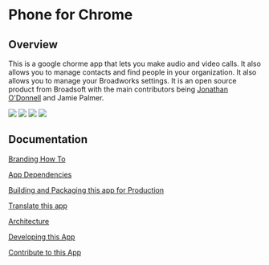 # Phone for Chrome

## Overview

This is a google chorme app that lets you make audio and video calls. It also allows you to manage contacts and find people in your organization. It also allows you to manage your Broadworks settings. It is an open source product from Broadsoft with the main contributors being [Jonathan O'Donnell](https://github.com/jodonnell-broadsoft) and Jamie Palmer.

![](http://puu.sh/iKEX9/1869e8897b.png)
![](http://puu.sh/iKEXL/19d389d6d3.png)
![](http://puu.sh/iKEYo/095e4cb3ec.png)
![](http://puu.sh/iKF90/d7b93e076b.png)

## Documentation

[Branding How To](https://github.com/broadsoftxtended/Product-Phone-for-Chrome/blob/master/documentation/BrandingAndLogoChanges.md)

[App Dependencies](https://github.com/broadsoftxtended/Product-Phone-for-Chrome/blob/master/documentation/Dependencies.md)

[Building and Packaging this app for Production](https://github.com/broadsoftxtended/Product-Phone-for-Chrome/blob/master/documentation/HowToBuildAndPackage.md)

[Translate this app](https://github.com/broadsoftxtended/Product-Phone-for-Chrome/blob/master/documentation/TranslationAndAddingLanguages.md)

[Architecture](https://github.com/broadsoftxtended/Product-Phone-for-Chrome/blob/master/documentation/Architecture.md)

[Developing this App](https://github.com/broadsoftxtended/Product-Phone-for-Chrome/blob/master/documentation/Development.md)

[Contribute to this App](https://github.com/broadsoftxtended/Product-Phone-for-Chrome/blob/master/documentation/HowToContributeToThisApplication.md)
